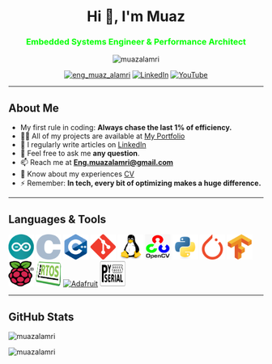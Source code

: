 <h1 align="center">Hi 👋, I'm Muaz</h1>
<h3 align="center"><span style="color:#00ff00">Embedded Systems Engineer & Performance Architect</span></h3>

<p align="center">
  <img src="https://komarev.com/ghpvc/?username=muazalamri&label=Profile%20views&color=0e75b6&style=flat" alt="muazalamri" />
</p>

<p align="center">
  <a href="https://twitter.com/eng_muaz_alamri" target="blank"><img src="https://img.shields.io/twitter/follow/eng_muaz_alamri?logo=twitter&style=for-the-badge" alt="eng_muaz_alamri" /></a>
  <a href="https://linkedin.com/in/muaz-alamri" target="blank"><img src="https://img.shields.io/badge/LinkedIn-0A66C2?style=for-the-badge&logo=linkedin&logoColor=white" alt="LinkedIn" /></a>
  <a href="https://www.youtube.com/c/optimizingcore" target="blank"><img src="https://img.shields.io/badge/YouTube-FF0000?style=for-the-badge&logo=youtube&logoColor=white" alt="YouTube" /></a>
</p>

---

## About Me

- My first rule in coding: **Always chase the last 1% of efficiency.**
- 👨‍💻 All of my projects are available at [My Portfolio](https://muazalamri.github.io)
- 📝 I regularly write articles on [LinkedIn](https://linkedin.com/in/muaz-alamri)
- 💬 Feel free to ask me **any question**.
- 📫 Reach me at **Eng.muazalamri@gmail.com**
- 📄 Know about my experiences [CV](https://muazalamri.github.io/cv_en.pdf)
- ⚡ Remember: **In tech, every bit of optimizing makes a huge difference.**

---

## Languages & Tools

<p align="left">
  <a href="https://www.arduino.cc/" target="blank"><img src="arduino.svg" alt="Arduino" width="50" height="50"/></a>
  <a href="https://www.cprogramming.com/" target="blank"><img src="c.svg" alt="C" width="50" height="50"/></a>
  <a href="https://www.w3schools.com/cpp/" target="blank"><img src="cpp.svg" alt="C++" width="50" height="50"/></a>
  <a href="https://git-scm.com/" target="blank"><img src="git.svg" alt="Git" width="50" height="50"/></a>
  <a href="https://www.linux.org/" target="blank"><img src="linux.svg" alt="Linux" width="50" height="50"/></a>
  <a href="https://opencv.org/" target="blank"><img src="opencv.jpg" alt="OpenCV" width="50" height="50"/></a>
  <a href="https://www.python.org" target="blank"><img src="python.svg" alt="Python" width="50" height="50"/></a>
  <a href="https://pytorch.org/" target="blank"><img src="torch.svg" alt="PyTorch" width="50" height="50"/></a>
  <a href="https://www.tensorflow.org" target="blank"><img src="tensorflow.svg" alt="TensorFlow" width="50" height="50"/></a>
  <a href="https://www.raspberrypi.com/" target="blank"><img src="Raspberry_PI_logo.jpg" alt="Raspberry Pi" width="50" height="50"/></a>
  <a href="https://www.freertos.org/" target="blank"><img src="freertos_logo.png" alt="FreeRTOS" width="50" height="50"/></a>
  <a href="https://www.adafruit.com/" target="blank"><img src="adafruit.ico" alt="Adafruit" width="50" height="50"/></a>
  <a href="https://pyserial.readthedocs.io/" target="blank"><img src="pyserial.jpg" alt="PySerial" width="50" height="50"/></a>
</p>

---

## GitHub Stats

<p align="left">
  <img src="https://github-readme-stats.vercel.app/api?username=muazalamri&show_icons=true&locale=en&theme=dark" alt="muazalamri" />
</p>
<p align="left">
  <img src="https://github-readme-streak-stats.herokuapp.com/?user=muazalamri&theme=dark" alt="muazalamri" />
</p>
